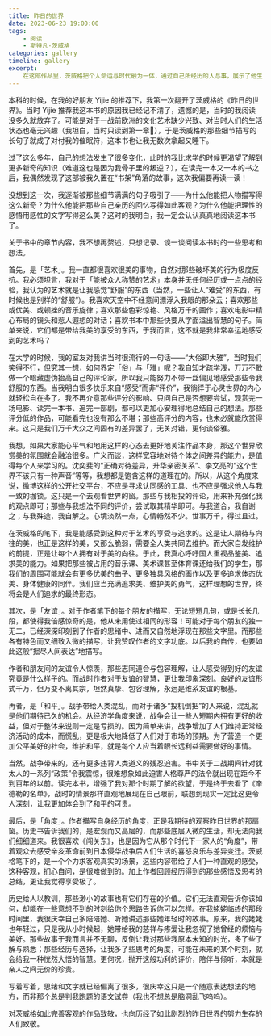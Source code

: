 ```yaml
---
title: 昨日的世界
date: 2023-06-23 19:00:00
tags:
    - 阅读
    - 斯特凡·茨威格
categories: gallery
timeline: gallery
excerpt:
    在这部作品里，茨威格把个人命运与时代融为一体，通过自己所经历的人与事，展示了他生活过的城市和国家的文化生活风貌，记录了从第一次世界大战前夜到第二次世界大战时动荡的欧洲社会，描述了他与一些世界闻名的诗人、作家、雕塑家、音乐家交往的情景，批露了世界文化名人鲜为人知的生活轶事，同时穿插了作者各种细腻的心迹。茨威格从出生的城市维也纳和自己的犹太家庭写起，一直写到 1939 年 9 月已满 60 岁的时候，时值第二次世界大战爆发，他认为，这是“我们这些六十岁人的时代彻底结束”。
---
```


本科的时候，在我的好朋友 Yijie 的推荐下，我第一次翻开了茨威格的《昨日的世界》。当时 Yijie 推荐我这本书的原因我已经记不清了，遗憾的是，当时的我阅读没多久就放弃了。可能是对于一战前欧洲的文化艺术缺少兴致、对当时人们的生活状态也毫无兴趣（我坦白，当时只读到第一章🥲），于是茨威格的那些细节描写的长句子就成了对付我的催眠符，这本书也让我无数次拿起又睡下。

过了这么多年，自己的想法发生了很多变化，此时的我比求学的时候更渴望了解到更多新奇的知识（难道这也是因为我骨子里的叛逆？），在读完一本又一本的书之后，我偶然发现了这部被我久置在“书架”角落的故事，这次我偏要再读一读！

没想到这一次，我逐渐被那些细节满满的句子吸引了——为什么他能把人物描写得这么新奇？为什么他能把那些自己亲历的回忆写得如此客观？为什么他能把理性的感悟用感性的文字写得这么美？这时的我明白，我一定会认认真真地阅读这本书了。

关于书中的章节内容，我不想再赘述，只想记录、谈一谈阅读本书时的一些思考和想法。

首先，是「艺术」。我一直都很喜欢很美的事物，自然对那些破坏美的行为极度反抗。我必须坦言，我对于「能被众人称赞的艺术」本身并无任何经历或一点点的经验，我认为的艺术就是让我感觉“舒服”的东西（当然，一些让人“难受”的东西，有时候也是别样的“舒服”）。我喜欢天空中不经意间漂浮入我眼的那朵云；喜欢那些或优美、或顿挫的音乐旋律；喜欢那些色彩惊艳、风格万千的画作；喜欢电影中精心布局的镜头和惹人遐想的对话；喜欢书本中那些快要从字面溢出智慧的句子。简单来说，它们都是带给我美的享受的东西，于我而言，这不就是我非常幸运地感受到的艺术吗？

在大学的时候，我的室友对我讲当时很流行的一句话——“大俗即大雅”，当时我们笑得不行，但究其一想，如何界定「俗」与「雅」呢？我自知才疏学浅，万万不敢做一个暗藏虚伪抬高自己的评论家，所以我只能努力不带一丝偏见地感受那些令我舒服的东西。当我明白很多快乐来自“感受”而非“评价”，我徜徉于心灵世界的内心就轻松自在多了。我不再介意那些评分的影响、只问自己是否想要尝试，观赏完一场电影、读完一本书、追完一部剧，都可以更加心安理得地总结自己的想法。那些评分低的作品，可能看完也没有那么不堪；那些高评分的内容，也未必就能欣赏得来。这只是我们万千大众之间固有的差异罢了，无关对错，更何谈俗雅。

我想，如果大家能心平气和地用这样的心态去更好地关注作品本身，那这个世界欣赏美的氛围就会融洽很多。广义而谈，这样宽容地对待个体之间差异的能力，是值得每个人来学习的。沈奕斐的“正确对待差异，升华亲密关系”、李文亮的“这个世界不该只有一种声音”等等，我想都是饱含这样的道理在的。所以，从这个角度来说，微博这样的公开社交平台，不应是寻求认同感的工具、也不应是强求他人与我一致的枷锁。这只是一个去观看世界的窗。那些与我相投的评论，用来补充强化我的观点即可；那些与我想法不同的评价，尝试取其精华即可。与我道合，我自谢之；与我殊途，我自解之。心境淡然一点，心情畅然不少。世事万千，得过且过。

在茨威格的笔下，我是能感受到这种对于艺术的享受与追求的。这是让人期待与向往的美，也正是这样的美，又那么脆弱，需要全人类共同去维护。而大家自发维护的前提，正是让每个人拥有对于美的向往。于此，我真心呼吁国人重视品鉴美、追求美的能力。如果把那些被占用的音乐课、美术课甚至体育课还给我们的学生，那我们的周围可能就会有更多优美的曲子、更多独具风格的画作以及更多追求体态优美、身体健康的同伴。我们应当充满追求美、维护美的勇气，这样理想的世界，终将会是人们追求的最终形态。

其次，是「友谊」。对于作者笔下的每个朋友的描写，无论短短几句，或是长长几段，都使得我倍感惊奇的是，他从未用使过相同的形容！可能对于每个朋友的独一无二，已经深深印刻到了作者的思绪中、进而又自然地浮现在那些文字里。而那些各有特色而又细致入微的描写，让我赞叹作者的文字功底。以后我的自传，也要如此这般“掘尽人间表达”地描写。

作者和朋友间的友谊令人惊羡，那些志同道合与包容理解，让人感受得到好的友谊究竟是什么样子的。而战时作者对于友谊的智慧，更让我印象深刻。良好的友谊形式千万，但万变不离其宗，坦然真挚、包容理解，永远是维系友谊的根基。

再者，是「和平」。战争带给人类混乱，而对于诸多“投机倒把”的人来说，混乱就是他们期待已久的机会。从经济学角度来说，战争会让一些人短期内拥有更好的收益，但对于整体来说则一定是亏损的。因为简单来讲，战争增加了人们维持正常经济活动的成本，而慌乱，更是极大地降低了人们对于市场的预期。为了营造一个更加公平美好的社会，维护和平，就是每个人应当着眼长远利益需要做好的事情。

当然，战争带来的，还有更多违背人类道义的残忍迫害。书中关于二战期间针对犹太人的一系列“政策”令我震惊，很难想象如此迫害人格尊严的法令就出现在距今不到百年的以前。读完本书，增强了我对那个时期了解的欲望，于是终于去看了《辛德勒的名单》，战时的情景那样直观地展现在自己眼前，联想到现实一定比这更令人深刻，让我更加体会到了和平的可贵。

最后，是「角度」。作者描写自身经历的角度，正是我期待的观察昨日世界的那扇窗。历史书告诉我们的，是宏观而又高层的，而那些底层入微的生活，却无法向我们细细道来。我很喜欢《闯关东》，也是因为它从那个时代下一家人的“角度”，带着观众去感受辛亥革命前到日本侵华战争后人们生活的喜怒哀乐与差异变迁。茨威格笔下的，是一个个力求客观真实的场景，这些内容带给了人们一种直观的感受，这种客观，扪心自问，是很难做到的。加上作者回顾经历得到的那些感悟及思考的总结，更让我觉得享受极了。

历史给人以教训，那些渺小的故事也有它们存在的价值。它们无法直观告诉你该如何，却能在一些意想不到的时刻给你个思路告诉你可以怎样。在我姥姥临终的那段时间里，我很庆幸自己多陪陪她、听她讲述那些她年轻时的故事。原来，我的姥姥也年轻过，只是我从小时候起，她带给我的慈祥与疼爱让我忽视了她曾经的烦恼与美好。那些故事于我而言并不无聊，反倒让我对那些我原本未知的时光，多了些了解与熟悉；那些经历与选择，让我多了些思考的角度，可能在未来的某个时刻，就会给我一种恍然大悟的智慧。更何况，抛开这般功利的评价，陪伴与倾听，本就是亲人之间无价的珍贵。

写着写着，思绪和文字就已经偏离了很多，很庆幸这只是一个随意表达想法的地方，而非那个总是判我跑题的语文试卷（我也不想总是脑洞乱飞呜呜）。

对茨威格如此完善客观的作品致敬，也向历经了如此剧烈的昨日世界的努力生存的人们致敬。
